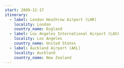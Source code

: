 ```yaml
---
start: 2009-12-17
itinerary:
  - label: London Heathrow Airport (LHR)
    locality: London
    country_name: England
  - label: Los Angeles International Airport (LAX)
    locality: Los Angeles
    country_name: United States
  - label: Auckland Airport (AKL)
    locality: Auckland
    country_name: New Zealand
---
```

